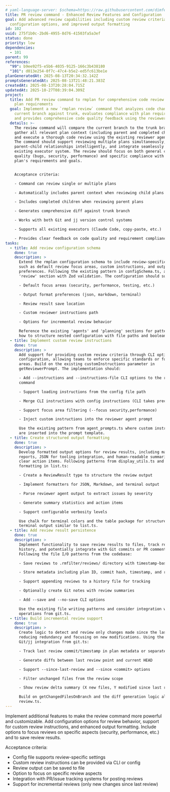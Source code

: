 ```yaml
---
# yaml-language-server: $schema=https://raw.githubusercontent.com/dimfeld/llmutils/main/schema/rmplan-plan-schema.json
title: PR review command - Enhanced Review Features and Configuration
goal: Add advanced review capabilities including custom review criteria,
  configuration options, and improved output formatting
id: 102
uuid: 275f1b0c-2bd6-4955-8d76-41503fa5a3ef
status: done
priority: low
dependencies:
  - 101
parent: 99
references:
  "99": b9ee92f5-e5b6-4035-9125-166c3b438180
  "101": d013e254-0f7c-47c4-b5e2-ed5fc613be1e
planGeneratedAt: 2025-08-13T20:34:32.142Z
promptsGeneratedAt: 2025-08-13T21:48:21.383Z
createdAt: 2025-08-13T20:28:04.715Z
updatedAt: 2025-10-27T08:39:04.309Z
project:
  title: Add PR review command to rmplan for comprehensive code review against
    plan requirements
  goal: Implement a new `rmplan review` command that analyzes code changes on the
    current branch against trunk, evaluates compliance with plan requirements,
    and provides comprehensive code quality feedback using the reviewer agent.
  details: >-
    The review command will compare the current branch to the trunk branch,
    gather all relevant plan context (including parent and completed children),
    and execute a thorough code review using the existing reviewer agent prompt.
    The command should support reviewing multiple plans simultaneously, handle
    parent-child relationships intelligently, and integrate seamlessly with the
    existing executor system. The review should focus on both general code
    quality (bugs, security, performance) and specific compliance with the
    plan's requirements and goals.


    Acceptance criteria:

    - Command can review single or multiple plans

    - Automatically includes parent context when reviewing child plans

    - Includes completed children when reviewing parent plans

    - Generates comprehensive diff against trunk branch

    - Works with both Git and jj version control systems

    - Supports all existing executors (Claude Code, copy-paste, etc.)

    - Provides clear feedback on code quality and requirement compliance
tasks:
  - title: Add review configuration schema
    done: true
    description: >
      Extend the rmplan configuration schema to include review-specific settings
      such as default review focus areas, custom instructions, and output
      preferences. Following the existing pattern in configSchema.ts, add a new
      'review' section with Zod validation. The configuration should support:

      - Default focus areas (security, performance, testing, etc.)

      - Output format preferences (json, markdown, terminal)

      - Review result save location

      - Custom reviewer instructions path

      - Options for incremental review behavior

      Reference the existing 'agents' and 'planning' sections for patterns on
      how to structure nested configuration with file paths and boolean options.
  - title: Implement custom review instructions
    done: true
    description: >
      Add support for providing custom review criteria through CLI options or
      configuration, allowing teams to enforce specific standards or focus
      areas. Build on the existing customInstructions parameter in
      getReviewerPrompt. The implementation should:

      - Add --instructions and --instructions-file CLI options to the review
      command

      - Support loading instructions from the config file path

      - Merge CLI instructions with config instructions (CLI takes precedence)

      - Support focus area filtering (--focus security,performance)

      - Inject custom instructions into the reviewer agent prompt

      Use the existing pattern from agent_prompts.ts where custom instructions
      are inserted into the prompt template.
  - title: Create structured output formatting
    done: true
    description: >
      Develop formatted output options for review results, including markdown
      reports, JSON for tooling integration, and human-readable summaries with
      clear action items. Following patterns from display_utils.ts and the table
      formatting in list.ts:

      - Create a ReviewResult type to structure the review output

      - Implement formatters for JSON, Markdown, and terminal output

      - Parse reviewer agent output to extract issues by severity

      - Generate summary statistics and action items

      - Support configurable verbosity levels

      Use chalk for terminal colors and the table package for structured
      terminal output similar to list.ts.
  - title: Add review result persistence
    done: true
    description: >
      Implement functionality to save review results to files, track review
      history, and potentially integrate with Git commits or PR comments.
      Following the file I/O patterns from the codebase:

      - Save reviews to .rmfilter/reviews/ directory with timestamp-based naming

      - Store metadata including plan ID, commit hash, timestamp, and reviewer

      - Support appending reviews to a history file for tracking

      - Optionally create Git notes with review summaries

      - Add --save and --no-save CLI options

      Use the existing file writing patterns and consider integration with Git
      operations from git.ts.
  - title: Build incremental review support
    done: true
    description: >
      Create logic to detect and review only changes made since the last review,
      reducing redundancy and focusing on new modifications. Using the existing
      Git/jj integration from git.ts:

      - Track last review commit/timestamp in plan metadata or separate file

      - Generate diffs between last review point and current HEAD

      - Support --since-last-review and --since <commit> options

      - Filter unchanged files from the review scope

      - Show review delta summary (X new files, Y modified since last review)

      Build on getChangedFilesOnBranch and the diff generation logic already in
      review.ts.
---
```


Implement additional features to make the review command more powerful and customizable. Add configuration options for review behavior, support for custom review instructions, and enhanced output formatting. Include options to focus reviews on specific aspects (security, performance, etc.) and to save review results.

Acceptance criteria:
- Config file supports review-specific settings
- Custom review instructions can be provided via CLI or config
- Review output can be saved to file
- Option to focus on specific review aspects
- Integration with PR/issue tracking systems for posting reviews
- Support for incremental reviews (only new changes since last review)
